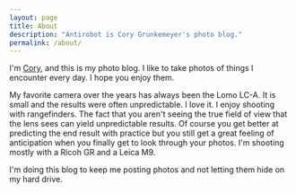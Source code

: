```yaml
---
layout: page
title: About
description: "Antirobot is Cory Grunkemeyer's photo blog."
permalink: /about/
---
```


I'm [Cory](http://corygrunk.com/), and this is my photo blog. I like to take photos of things I encounter every day. I hope you enjoy them.

My favorite camera over the years has always been the Lomo LC-A. It is small and the results were often unpredictable. I love it. I enjoy shooting with rangefinders. The fact that you aren't seeing the true field of view that the lens sees can yield unpredictable results. Of course you get better at predicting the end result with practice but you still get a great feeling of anticipation when you finally get to look through your photos. I'm shooting mostly with a Ricoh GR and a Leica M9.

I'm doing this blog to keep me posting photos and not letting them hide on my hard drive.
